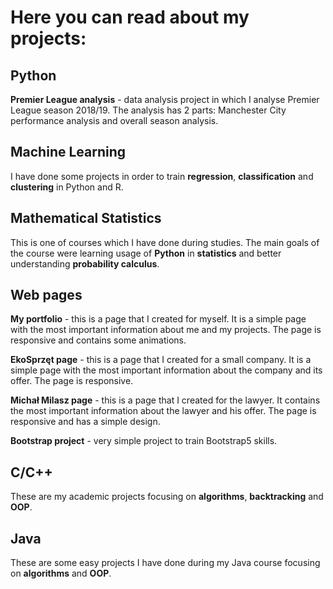 # Here you can read about my projects:
## Python
**Premier League analysis** - data analysis project in which I analyse Premier League season 2018/19. The analysis has 2 parts: Manchester City performance analysis and overall season analysis.

## Machine Learning
I have done some projects in order to train **regression**, **classification** and **clustering** in Python and R.

## Mathematical Statistics
This is one of courses which I have done during studies. The main goals of the course were learning usage of **Python** in **statistics** and better understanding **probability calculus**.

## Web pages
**My portfolio** - this is a page that I created for myself. It is a simple page with the most important information about me and my projects.
The page is responsive and contains some animations.

**EkoSprzęt page** - this is a page that I created for a small company. It is a simple page with the most important information about the company and its offer.
The page is responsive.

**Michał Milasz page** - this is a page that I created for the lawyer. It contains the most important information about the lawyer and his offer.
The page is responsive and has a simple design.

**Bootstrap project** - very simple project to train Bootstrap5 skills.

## C/C++
These are my academic projects focusing on **algorithms**, **backtracking** and **OOP**.

## Java
These are some easy projects I have done during my Java course focusing on **algorithms** and **OOP**.
